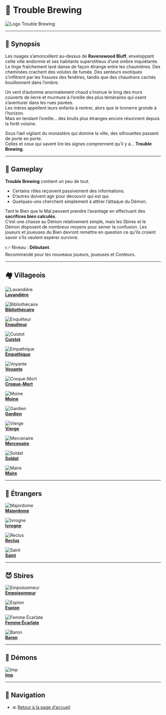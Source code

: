 # 🍺 Trouble Brewing

![Logo Trouble Brewing](images/Logo_trouble_brewing.png)

---

## 📖 Synopsis  

Les nuages s’amoncellent au-dessus de **Ravenswood Bluff**, enveloppant cette ville endormie et ses habitants superstitieux d’une ombre inquiétante.  
Le linge fraîchement lavé danse de façon étrange entre les chaumières. Des cheminées crachent des volutes de fumée. Des senteurs exotiques s’infiltrent par les fissures des fenêtres, tandis que des chaudrons cachés bouillonnent dans l’ombre.  

Un vent d’automne anormalement chaud s’insinue le long des murs couverts de lierre et murmure à l’oreille des plus téméraires qui osent s’aventurer dans les rues pavées.  
Les mères appellent leurs enfants à rentrer, alors que le tonnerre gronde à l’horizon.  
Mais en tendant l’oreille… des bruits plus étranges encore résonnent depuis la forêt voisine.  

Sous l’œil vigilant du monastère qui domine la ville, des silhouettes passent de porte en porte.  
Celles et ceux qui savent lire les signes comprennent qu’il y a… **Trouble Brewing**.  

---

## 🎲 Gameplay  

**Trouble Brewing** contient un peu de tout.  
- Certains rôles reçoivent passivement des informations.  
- D’autres doivent agir pour découvrir qui est qui.  
- Quelques-uns cherchent simplement à attirer l’attaque du Démon.  

Tant le Bien que le Mal peuvent prendre l’avantage en effectuant des **sacrifices bien calculés**.  
C’est une chasse au Démon relativement simple, mais les Sbires et le Démon disposent de nombreux moyens pour semer la confusion. Les joueurs et joueuses du Bien devront remettre en question ce qu’ils croient savoir s’ils veulent espérer survivre.  

👉 Niveau : **Débutant**.  
Recommandé pour les nouveaux joueurs, joueuses et Conteurs.  

---

## 🏘️ Villageois  

![Lavandière](images/Icon_washerwoman.png)  
[**Lavandière**](tb_roles/lavandiere.md)  

![Bibliothécaire](images/Icon_librarian.png)  
[**Bibliothécaire**](tb_roles/bibliothecaire.md)  

![Enquêteur](images/Icon_investigator.png)  
[**Enquêteur**](tb_roles/enqueteur.md)  

![Cuistot](images/Icon_chef.png)  
[**Cuistot**](tb_roles/cuistot.md)  

![Empathique](images/Icon_empath.png)  
[**Empathique**](tb_roles/empathique.md)  

![Voyante](images/Icon_fortuneteller.png)  
[**Voyante**](tb_roles/voyante.md)  

![Croque-Mort](images/Icon_undertaker.png)  
[**Croque-Mort**](tb_roles/croquemort.md)  

![Moine](images/Icon_monk.png)  
[**Moine**](tb_roles/moine.md)  

![Gardien](images/Icon_ravenkeeper.png)  
[**Gardien**](tb_roles/gardien.md)  

![Vierge](images/Icon_virgin.png)  
[**Vierge**](tb_roles/vierge.md)  

![Mercenaire](images/Icon_slayer.png)  
[**Mercenaire**](tb_roles/mercenaire.md)  

![Soldat](images/Icon_soldier.png)  
[**Soldat**](tb_roles/soldat.md)  

![Maire](images/Icon_mayor.png)  
[**Maire**](tb_roles/maire.md)  

---

## 🌙 Étrangers  

![Majordome](images/Icon_butler.png)  
[**Majordome**](tb_roles/majordome.md)  

![Ivrogne](images/Icon_drunk.png)  
[**Ivrogne**](tb_roles/ivrogne.md)  

![Reclus](images/Icon_recluse.png)  
[**Reclus**](tb_roles/reclus.md)  

![Saint](images/Icon_saint.png)  
[**Saint**](tb_roles/saint.md)  

---

## 😈 Sbires  

![Empoisonneur](images/Icon_poisoner.png)  
[**Empoisonneur**](tb_roles/empoisonneur.md)  

![Espion](images/Icon_spy.png)  
[**Espion**](tb_roles/espion.md)  

![Femme Écarlate](images/Icon_scarletwoman.png)  
[**Femme Écarlate**](tb_roles/femmeecarlate.md)  

![Baron](images/Icon_baron.png)  
[**Baron**](tb_roles/baron.md)  

---

## 👹 Démons  

![Imp](images/Icon_imp.png)  
[**Imp**](tb_roles/imp.md)  

---

## 📂 Navigation  
- 🔙 [Retour à la page d’accueil](README.md)  
